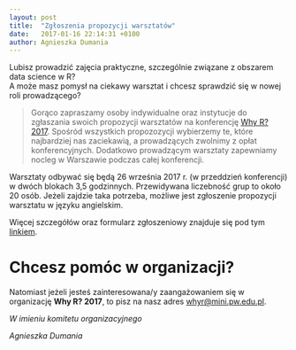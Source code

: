 ```yaml
---
layout: post
title:  "Zgłoszenia propozycji warsztatów"
date:   2017-01-16 22:14:31 +0100
author: Agnieszka Dumania
---
```


Lubisz prowadzić zajęcia praktyczne, szczególnie związane z obszarem data science w R? <br>
A może masz pomysł na ciekawy warsztat i chcesz sprawdzić się w nowej roli prowadzącego?

> Gorąco zapraszamy osoby indywidualne oraz instytucje do zgłaszania swoich propozycji warsztatów na konferencję [Why R? 2017](whyr.pl). Spośród wszystkich propozozycji wybierzemy te, które najbardziej nas zaciekawią, a prowadzących zwolnimy z opłat konferencyjnych. Dodatkowo prowadzącym warsztaty zapewniamy nocleg w Warszawie podczas całej konferencji. 

Warsztaty odbywać się będą 26 września 2017 r. (w przeddzień konferencji) w dwóch blokach 3,5 godzinnych. Przewidywana liczebność grup to około 20 osób. Jeżeli zajdzie taka potrzeba, możliwe jest zgłoszenie propozycji warsztatu w języku angielskim.

Więcej szczegółów oraz formularz zgłoszeniowy znajduje się pod tym [linkiem](https://docs.google.com/forms/d/e/1FAIpQLSeYi8aSmeURZuUMmiLHtwBSt5tV-zKW8pwLzBybB738vrFcqg/viewform?c=0&w=1).

# Chcesz pomóc w organizacji?

Natomiast jeżeli jesteś zainteresowana/y zaangażowaniem się w organizację **Why R? 2017**, to pisz na nasz adres whyr@mini.pw.edu.pl.

*W imieniu komitetu organizacyjnego*

*Agnieszka Dumania*
